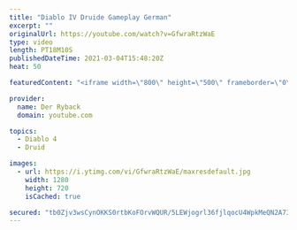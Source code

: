 ```yaml
---
title: "Diablo IV Druide Gameplay German"
excerpt: ""
originalUrl: https://youtube.com/watch?v=GfwraRtzWaE
type: video
length: PT18M10S
publishedDateTime: 2021-03-04T15:48:20Z
heat: 50

featuredContent: "<iframe width=\"800\" height=\"500\" frameborder=\"0\" src=\"https://www.youtube.com/embed/GfwraRtzWaE\" allow=\"accelerometer; autoplay; encrypted-media; gyroscope; picture-in-picture\" allowfullscreen></iframe>"

provider:
  name: Der Ryback
  domain: youtube.com

topics:
  - Diablo 4
  - Druid

images:
  - url: https://i.ytimg.com/vi/GfwraRtzWaE/maxresdefault.jpg
    width: 1280
    height: 720
    isCached: true

secured: "tb0Zjv3wsCynOKKS0rtbKoFOrvWQUR/5LEWjogrl36fjlqocU4WpkMeQN2A73mXEBCSWy1S/mp5R3p5beMx3L2A4K9V+HdBCQFz+vcGr2PlNx2ztwsiuAcYn0L0jlQnB/d+oFuV02NYjZ8cik2xjE8hbJw1O0yceJe/Zrk5VCpLYMIxlkFnHtVLKpSF+jtS3oQ5AwnL2Bi73NF2ZM5ZcpfU3cn3gN3RdMNqY0w6g8OK+NQHYW2o764Iyl8x3NRxaT/vTO9kEVPBK0bdEWyfd8pwJLg0VxR7Vg5Uf/8uEHDfN+TvC7s9IdS6btf9xaMufY2m0eb0ZYzg3PbqEfCbzVewzxbpANWnFBISY8xGY5Ne664t66ubStPtRv9+9VqaclHk8I1mfSNwpxpf3sga2UkeiZSKdQNcSvowN3erqIzM=;r2PQpTV2WMeiO6lDmfVgCQ=="
---
```


